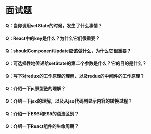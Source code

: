# 面试题

#### Q：当你调用setState的时候，发生了什么事情？

#### Q：React中的key是什么？为什么它们很重要？

#### Q：shouldComponentUpdate应该做什么，为什么它很重要？

#### Q：可选择性地传递给setState的第二个参数是什么？它的目的是什么？

#### Q：写下对redux的工作原理的理解，以及redux的中间件的工作原理？

#### Q：介绍一下js原型链的理解？

#### Q：介绍一下jsx的理解，以及从jsx代码到显示内容的转换过程？

#### Q：介绍一下ES6和ES5的语法区别？

#### Q：介绍一下React组件的生命周期？

